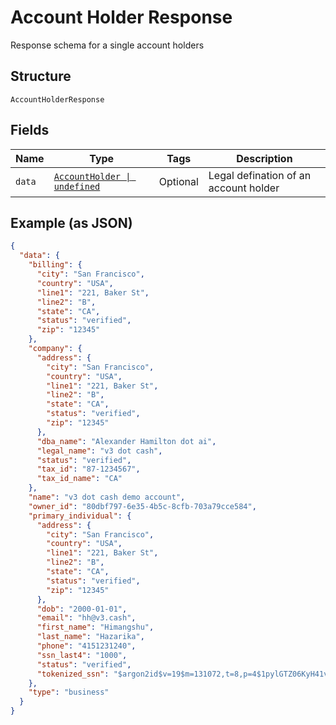 
# Account Holder Response

Response schema for a single account holders

## Structure

`AccountHolderResponse`

## Fields

| Name | Type | Tags | Description |
|  --- | --- | --- | --- |
| `data` | [`AccountHolder \| undefined`](/doc/models/account-holder.md) | Optional | Legal defination of an account holder |

## Example (as JSON)

```json
{
  "data": {
    "billing": {
      "city": "San Francisco",
      "country": "USA",
      "line1": "221, Baker St",
      "line2": "B",
      "state": "CA",
      "status": "verified",
      "zip": "12345"
    },
    "company": {
      "address": {
        "city": "San Francisco",
        "country": "USA",
        "line1": "221, Baker St",
        "line2": "B",
        "state": "CA",
        "status": "verified",
        "zip": "12345"
      },
      "dba_name": "Alexander Hamilton dot ai",
      "legal_name": "v3 dot cash",
      "status": "verified",
      "tax_id": "87-1234567",
      "tax_id_name": "CA"
    },
    "name": "v3 dot cash demo account",
    "owner_id": "80dbf797-6e35-4b5c-8cfb-703a79cce584",
    "primary_individual": {
      "address": {
        "city": "San Francisco",
        "country": "USA",
        "line1": "221, Baker St",
        "line2": "B",
        "state": "CA",
        "status": "verified",
        "zip": "12345"
      },
      "dob": "2000-01-01",
      "email": "hh@v3.cash",
      "first_name": "Himangshu",
      "last_name": "Hazarika",
      "phone": "4151231240",
      "ssn_last4": "1000",
      "status": "verified",
      "tokenized_ssn": "$argon2id$v=19$m=131072,t=8,p=4$1pylGTZ06KyH41v4Bae6dQ$nQUhTe9xpk34HK85EjZ2A+3fmuORXkIwRVIsiaeqDR4"
    },
    "type": "business"
  }
}
```

